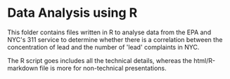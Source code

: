 # Data Analysis using R

This folder contains files written in R to analyse data from the EPA and NYC's 311 service to determine whether there is a correlation between the concentration of lead and the number of 'lead' complaints in NYC.

The R script goes includes all the technical details, whereas the html/R-markdown file is more for non-technical presentations.
